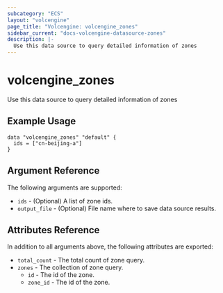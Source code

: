 ```yaml
---
subcategory: "ECS"
layout: "volcengine"
page_title: "Volcengine: volcengine_zones"
sidebar_current: "docs-volcengine-datasource-zones"
description: |-
  Use this data source to query detailed information of zones
---
```

# volcengine_zones
Use this data source to query detailed information of zones
## Example Usage
```hcl
data "volcengine_zones" "default" {
  ids = ["cn-beijing-a"]
}
```
## Argument Reference
The following arguments are supported:
* `ids` - (Optional) A list of zone ids.
* `output_file` - (Optional) File name where to save data source results.

## Attributes Reference
In addition to all arguments above, the following attributes are exported:
* `total_count` - The total count of zone query.
* `zones` - The collection of zone query.
    * `id` - The id of the zone.
    * `zone_id` - The id of the zone.


